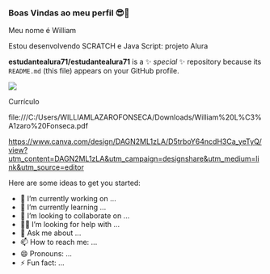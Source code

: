 ### Boas Vindas ao meu perfil 😎💙
Meu nome é William

Estou desenvolvendo SCRATCH e Java Script: projeto Alura

**estudantealura71/estudantealura71** is a ✨ _special_ ✨ repository because its `README.md` (this file) appears on your GitHub profile.

![](https://media.tenor.com/Svqb8P6sg8QAAAAM/kakashi.gif)

Currículo

file:///C:/Users/WILLIAMLAZAROFONSECA/Downloads/William%20L%C3%A1zaro%20Fonseca.pdf


https://www.canva.com/design/DAGN2ML1zLA/D5trboY64ncdH3Ca_yeTyQ/view?utm_content=DAGN2ML1zLA&utm_campaign=designshare&utm_medium=link&utm_source=editor


Here are some ideas to get you started:

- 🔭 I’m currently working on ...
- 🌱 I’m currently learning ...
- 👯 I’m looking to collaborate on ...
- 🤔😎 I’m looking for help with ...
- 💬 Ask me about ...
- 📫 How to reach me: ...
- 😄 Pronouns: ...
- ⚡ Fun fact: ...

